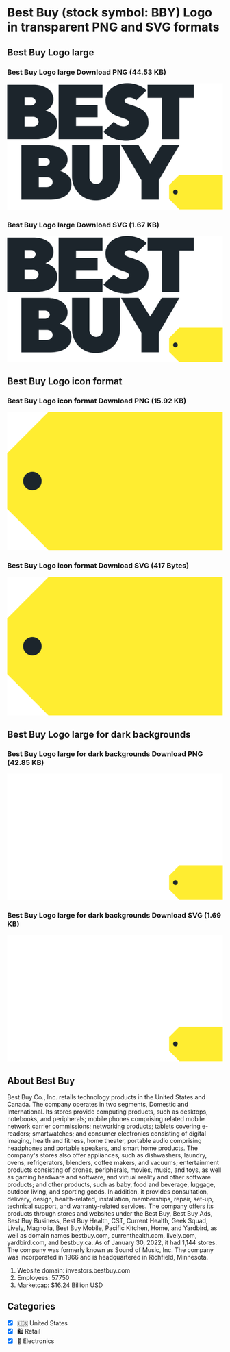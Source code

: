 # Best Buy (stock symbol: BBY) Logo in transparent PNG and SVG formats

## Best Buy Logo large

### Best Buy Logo large Download PNG (44.53 KB)

![Best Buy Logo large Download PNG (44.53 KB)](/img/orig/BBY_BIG-91ae3bf2.png)

### Best Buy Logo large Download SVG (1.67 KB)

![Best Buy Logo large Download SVG (1.67 KB)](/img/orig/BBY_BIG-6ce51cb7.svg)

## Best Buy Logo icon format

### Best Buy Logo icon format Download PNG (15.92 KB)

![Best Buy Logo icon format Download PNG (15.92 KB)](/img/orig/BBY-412f9d6d.png)

### Best Buy Logo icon format Download SVG (417 Bytes)

![Best Buy Logo icon format Download SVG (417 Bytes)](/img/orig/BBY-ecfa6719.svg)

## Best Buy Logo large for dark backgrounds

### Best Buy Logo large for dark backgrounds Download PNG (42.85 KB)

![Best Buy Logo large for dark backgrounds Download PNG (42.85 KB)](/img/orig/BBY_BIG.D-b923b999.png)

### Best Buy Logo large for dark backgrounds Download SVG (1.69 KB)

![Best Buy Logo large for dark backgrounds Download SVG (1.69 KB)](/img/orig/BBY_BIG.D-3cc10893.svg)

## About Best Buy

Best Buy Co., Inc. retails technology products in the United States and Canada. The company operates in two segments, Domestic and International. Its stores provide computing products, such as desktops, notebooks, and peripherals; mobile phones comprising related mobile network carrier commissions; networking products; tablets covering e-readers; smartwatches; and consumer electronics consisting of digital imaging, health and fitness, home theater, portable audio comprising headphones and portable speakers, and smart home products. The company's stores also offer appliances, such as dishwashers, laundry, ovens, refrigerators, blenders, coffee makers, and vacuums; entertainment products consisting of drones, peripherals, movies, music, and toys, as well as gaming hardware and software, and virtual reality and other software products; and other products, such as baby, food and beverage, luggage, outdoor living, and sporting goods. In addition, it provides consultation, delivery, design, health-related, installation, memberships, repair, set-up, technical support, and warranty-related services. The company offers its products through stores and websites under the Best Buy, Best Buy Ads, Best Buy Business, Best Buy Health, CST, Current Health, Geek Squad, Lively, Magnolia, Best Buy Mobile, Pacific Kitchen, Home, and Yardbird, as well as domain names bestbuy.com, currenthealth.com, lively.com, yardbird.com, and bestbuy.ca. As of January 30, 2022, it had 1,144 stores. The company was formerly known as Sound of Music, Inc. The company was incorporated in 1966 and is headquartered in Richfield, Minnesota.

1. Website domain: investors.bestbuy.com
2. Employees: 57750
3. Marketcap: $16.24 Billion USD


## Categories
- [x] 🇺🇸 United States
- [x] 🛍️ Retail
- [x] 🔌 Electronics
